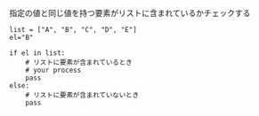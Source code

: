 指定の値と同じ値を持つ要素がリストに含まれているかチェックする

```
list = ["A", "B", "C", "D", "E"]
el="B"

if el in list:
	# リストに要素が含まれているとき
	# your process
	pass
else:
	# リストに要素が含まれていないとき
	pass
```
